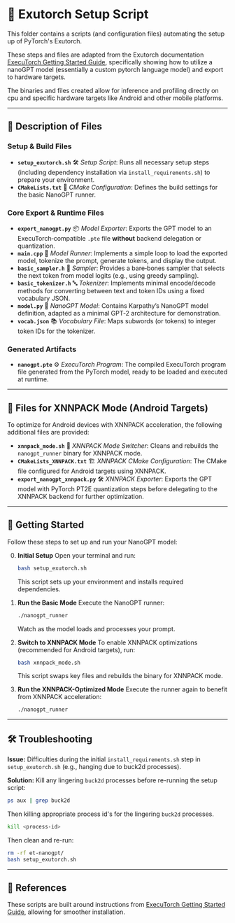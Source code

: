 # 🚀 Exutorch Setup Script

This folder contains a scripts (and configuration files) automating the setup up
of PyTorch's Exutorch.

These steps and files are adapted from the Exutorch documentation [ExecuTorch Getting Started
Guide](https://pytorch.org/executorch/stable/llm/getting-started.html),
specifically showing how to utilize a nanoGPT model (essentially a custom
pytorch language model) and export to hardware targets.

The binaries and files created allow for inference and profiling directly on cpu
and specific hardware targets like Android and other mobile platforms.

---

## 📁 Description of Files

### Setup & Build Files
- **`setup_exutorch.sh`**
  🛠️ *Setup Script*: Runs all necessary setup steps (including dependency installation via `install_requirements.sh`) to prepare your environment.
- **`CMakeLists.txt`**
  📝 *CMake Configuration*: Defines the build settings for the basic NanoGPT runner.

### Core Export & Runtime Files
- **`export_nanogpt.py`**
  📦 *Model Exporter*: Exports the GPT model to an ExecuTorch‑compatible `.pte` file **without** backend delegation or quantization.
- **`main.cpp`**
  🎯 *Model Runner*: Implements a simple loop to load the exported model, tokenize the prompt, generate tokens, and display the output.
- **`basic_sampler.h`**
  🎲 *Sampler*: Provides a bare‑bones sampler that selects the next token from model logits (e.g., using greedy sampling).
- **`basic_tokenizer.h`**
  🔤 *Tokenizer*: Implements minimal encode/decode methods for converting between text and token IDs using a fixed vocabulary JSON.
- **`model.py`**
  🤖 *NanoGPT Model*: Contains Karpathy’s NanoGPT model definition, adapted as a minimal GPT‑2 architecture for demonstration.
- **`vocab.json`**
  📚 *Vocabulary File*: Maps subwords (or tokens) to integer token IDs for the tokenizer.

### Generated Artifacts
- **`nanogpt.pte`**
  ⚙️ *ExecuTorch Program*: The compiled ExecuTorch program file generated from the PyTorch model, ready to be loaded and executed at runtime.

---

## 📱 Files for XNNPACK Mode (Android Targets)

To optimize for Android devices with XNNPACK acceleration, the following additional files are provided:

- **`xnnpack_mode.sh`**
  🔄 *XNNPACK Mode Switcher*: Cleans and rebuilds the `nanogpt_runner` binary for XNNPACK mode.
- **`CMakeLists_XNNPACK.txt`**
  🏗️ *XNNPACK CMake Configuration*: The CMake file configured for Android targets using XNNPACK.
- **`export_nanogpt_xnnpack.py`**
  🛠️ *XNNPACK Exporter*: Exports the GPT model with PyTorch PT2E quantization steps before delegating to the XNNPACK backend for further optimization.

---

## 🚀 Getting Started

Follow these steps to set up and run your NanoGPT model:

0. **Initial Setup**
   Open your terminal and run:
   ```bash
   bash setup_exutorch.sh
   ```
   This script sets up your environment and installs required dependencies.

1. **Run the Basic Mode**
   Execute the NanoGPT runner:
   ```bash
   ./nanogpt_runner
   ```
   Watch as the model loads and processes your prompt.

2. **Switch to XNNPACK Mode**
   To enable XNNPACK optimizations (recommended for Android targets), run:
   ```bash
   bash xnnpack_mode.sh
   ```
   This script swaps key files and rebuilds the binary for XNNPACK mode.
3. **Run the XNNPACK-Optimized Mode**
   Execute the runner again to benefit from XNNPACK acceleration:
   ```bash
   ./nanogpt_runner
   ```

---

## 🛠️ Troubleshooting

**Issue:** Difficulties during the initial `install_requirements.sh` step in `setup_exutorch.sh` (e.g., hanging due to buck2d processes).

**Solution:**
Kill any lingering `buck2d` processes before re-running the setup script:
```bash
ps aux | grep buck2d
```

Then killing appropriate process id's for the lingering `buck2d` processes.
```bash
kill <process-id>
```

Then clean and re-run:
```bash
rm -rf et-nanogpt/
bash setup_exutorch.sh
```

---

## 🔗 References

These scripts are built around instructions from [ExecuTorch Getting Started
Guide](https://pytorch.org/executorch/stable/llm/getting-started.html), allowing
for smoother installation.

